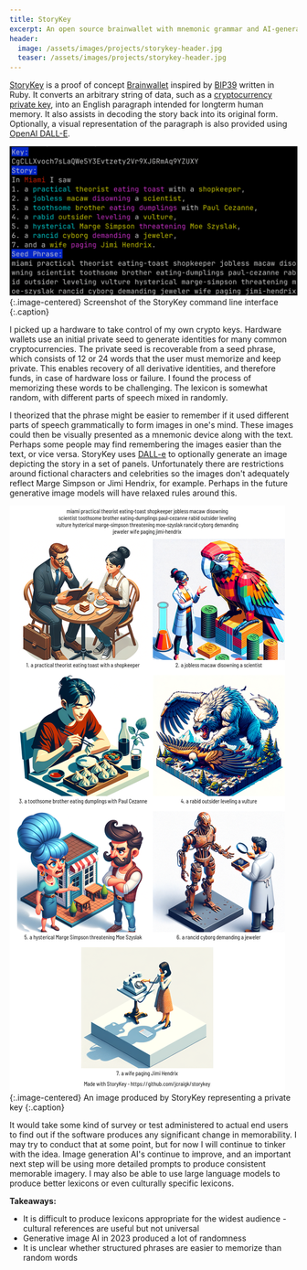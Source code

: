 ```yaml
---
title: StoryKey
excerpt: An open source brainwallet with mnemonic grammar and AI-generated images
header:
  image: /assets/images/projects/storykey-header.jpg
  teaser: /assets/images/projects/storykey-header.jpg
---
```


[StoryKey](https://github.com/jcraigk/storykey) is a proof of concept [Brainwallet](https://en.bitcoin.it/wiki/Brainwallet) inspired by [BIP39](https://github.com/bitcoin/bips/blob/master/bip-0039.mediawiki) written in Ruby. It converts an arbitrary string of data, such as a [cryptocurrency private key](https://en.bitcoin.it/wiki/Private_key), into an English paragraph intended for longterm human memory. It also assists in decoding the story back into its original form. Optionally, a visual representation of the paragraph is also provided using [OpenAI DALL-E](https://openai.com/dall-e-2).

![CLI](/assets/images/projects/storykey/cli.png){:.image-centered}
Screenshot of the StoryKey command line interface
{:.caption}

I picked up a hardware to take control of my own crypto keys. Hardware wallets use an initial private seed to generate identities for many common cryptocurrencies. The private seed is recoverable from a seed phrase, which consists of 12 or 24 words that the user must memorize and keep private. This enables recovery of all derivative identities, and therefore funds, in case of hardware loss or failure. I found the process of memorizing these words to be challenging. The lexicon is somewhat random, with different parts of speech mixed in randomly.

I theorized that the phrase might be easier to remember if it used different parts of speech grammatically to form images in one's mind. These images could then be visually presented as a mnemonic device along with the text. Perhaps some people may find remembering the images easier than the text, or vice versa. StoryKey uses [DALL-e](https://openai.com/index/dall-e-3/) to optionally generate an image depicting the story in a set of panels. Unfortunately there are restrictions around fictional characters and celebrities so the images don't adequately reflect Marge Simpson or Jimi Hendrix, for example. Perhaps in the future generative image models will have relaxed rules around this.

![Dalle](/assets/images/projects/storykey/card.png){:.image-centered}
An image produced by StoryKey representing a private key
{:.caption}

It would take some kind of survey or test administered to actual end users to find out if the software produces any significant change in memorability. I may try to conduct that at some point, but for now I will continue to tinker with the idea. Image generation AI's continue to improve, and an important next step will be using more detailed prompts to produce consistent memorable imagery. I may also be able to use large language models to produce better lexicons or even culturally specific lexicons.

**Takeaways:**
  * It is difficult to produce lexicons appropriate for the widest audience - cultural references are useful but not universal
  * Generative image AI in 2023 produced a lot of randomness
  * It is unclear whether structured phrases are easier to memorize than random words
